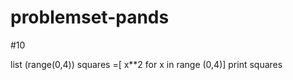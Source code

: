 # problemset-pands
 #10
 
 list (range(0,4))
 squares =[ x**2 for x in range (0,4)]
 print squares
 
 
